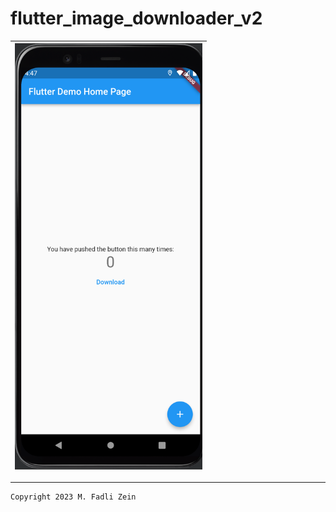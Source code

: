# flutter_image_downloader_v2

|<img src="/preview/preview1.png" width="300"/>|
|--|

---

```
Copyright 2023 M. Fadli Zein
```